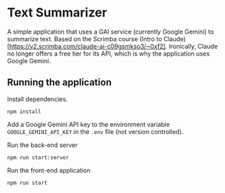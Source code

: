 # Text Summarizer

A simple application that uses a GAI service (currently Google Gemini) to summarize text. Based on the Scrimba course (Intro to Claude)[https://v2.scrimba.com/claude-ai-c09gsmkso3/~0xf2]. Ironically, Claude no longer offers a free tier for its API, which is why the application uses Google Gemini.

## Running the application

Install dependencies.

```
npm install
```

Add a Google Gemini API key to the environment variable `GOOGLE_GEMINI_API_KEY` in the `.env` file (not version controlled).

Run the back-end server

```
npm run start:server
```

Run the front-end application

```
npm run start
```

